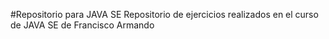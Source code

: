 #Repositorio para JAVA SE
Repositorio de ejercicios realizados en el curso de JAVA SE de Francisco Armando

